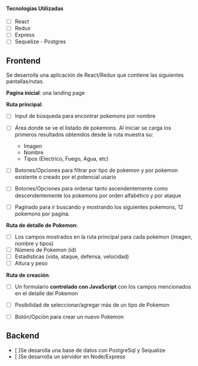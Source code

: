 


#### Tecnologías Utilizadas

- [ ] React
- [ ] Redux
- [ ] Express
- [ ] Sequelize - Postgres

## Frontend

Se desarrolla una aplicación de React/Redux que contiene las siguientes pantallas/rutas.

__Pagina inicial__:  una landing page



__Ruta principal__: 

- [ ] Input de búsqueda para encontrar pokemons por nombre 
- [ ] Área donde se ve el listado de pokemons. Al iniciar se carga los primeros resultados obtenidos desde la ruta muestra su:
  - Imagen
  - Nombre
  - Tipos (Electrico, Fuego, Agua, etc)
- [ ] Botones/Opciones para filtrar por tipo de pokemon y por pokemon existente o creado por el potencial usario
- [ ] Botones/Opciones para ordenar tanto ascendentemente como descendentemente los pokemons por orden alfabético y por ataque
- [ ] Paginado para ir buscando y mostrando los siguientes pokemons, 12 pokemons por pagina.



__Ruta de detalle de Pokemon__: 

- [ ] Los campos mostrados en la ruta principal para cada pokemon (imagen, nombre y tipos)
- [ ] Número de Pokemon (id)
- [ ] Estadísticas (vida, ataque, defensa, velocidad)
- [ ] Altura y peso

__Ruta de creación__: 

- [ ] Un formulario __controlado con JavaScript__ con los campos mencionados en el detalle del Pokemon
- [ ] Posibilidad de seleccionar/agregar más de un tipo de Pokemon
- [ ] Botón/Opción para crear un nuevo Pokemon




## Backend
- [ ]Se desarolla una base de datos con PostgreSql y Sequalize
- [ ]Se desarrolla un servidor en Node/Express 
